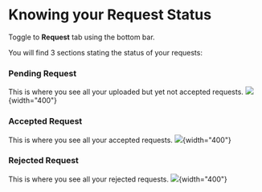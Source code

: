 # Knowing your Request Status

Toggle to **Request** tab using the bottom bar.

You will find 3 sections stating the status of your requests: 

### Pending Request
This is where you see all your uploaded but yet not accepted requests.
![](Pending_Request.jpeg){width="400"}

### Accepted Request
This is where you see all your accepted requests.
![](Accepted_Request.jpeg){width="400"}

### Rejected Request
This is where you see all your rejected requests.
![](Rejected_Request.jpeg){width="400"}

